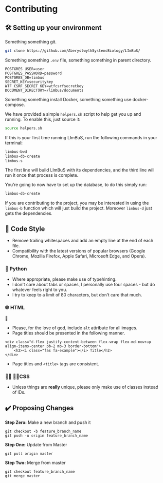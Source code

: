 # Contributing

## 🛠 Setting up your environment 

Something something git.

```bash
git clone https://github.com/AberystwythSystemsBiology/LImBuS/
```

Something something ```.env``` file, something something in parent directory.

```
POSTGRES_USER=user
POSTGRES_PASSWORD=password
POSTGRES_DB=limbus
SECRET_KEY=securitykey
WTF_CSRF_SECRET_KEY=wtfcsrfsecretkey
DOCUMENT_DIRECTORY=/limbus/documents
```

Something something install Docker, something something use docker-compose.

We have provided a simple ```helpers.sh``` script to help get you up and running. To enable this, just source it:

```bash
source helpers.sh
```

If this is your first time running LImBuS, run the following commands in your terminal:

```bash
limbus-bwd
limbus-db-create
limbus-s
```

The first line will build LImBuS with its dependencies, and the third line will run it once that process is complete.

You're going to now have to set up the database, to do this simply run:

```bash
limbus-db-create
```

If you are contributing to the project, you may be interested in using the ```limbus-b``` function which will just build the project. Moreover ```limbus-d``` just gets the dependencies.

## 📝 Code Style

- Remove trailing whitespaces and add an empty line at the end of each file.
- Compatibility with the latest versions of popular browsers (Google Chrome, Mozilla Firefox, Apple Safari, Microsoft Edge, and Opera).

### 🐍 Python

- Where appropriate, please make use of typehinting.
- I don't care about tabs or spaces, I personally use four spaces - but do whatever feels right to you.
- I try to keep to a limit of 80 characters, but don't care that much.

### 🌐 HTML
🧻
- Please, for the love of god, include ```alt``` attribute for all images.
- Page titles should be presented in the following manner.

```
<div class="d-flex justify-content-between flex-wrap flex-md-nowrap align-items-center pb-2 mb-3 border-bottom">
    <h2><i class="fas fa-example"></i> Title</h2>
</div>
```

- Page titles and ```<title>``` tags are consistent.

### 📑🧻 🧻🧻CSS

- Unless things are **really** unique, please only make use of classes instead of IDs.

## ✔️ Proposing Changes

**Step Zero:** Make a new branch and push it

```
git checkout -b feature_branch_name
git push -u origin feature_branch_name
```

**Step One:** Update from Master

```
git pull origin master
```

**Step Two:** Merge from master

```
git checkout feature_branch_name
git merge master
```